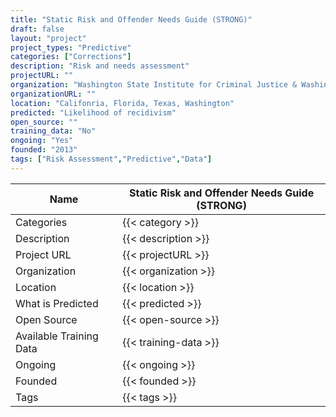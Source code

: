 ```yaml
---
title: "Static Risk and Offender Needs Guide (STRONG)"
draft: false
layout: "project"
project_types: "Predictive"
categories: ["Corrections"]
description: "Risk and needs assessment"
projectURL: ""
organization: "Washington State Institute for Criminal Justice & Washington Department of Corrections "
organizationURL: ""
location: "Califonria, Florida, Texas, Washington"
predicted: "Likelihood of recidivism"
open_source: ""
training_data: "No"
ongoing: "Yes"
founded: "2013"
tags: ["Risk Assessment","Predictive","Data"]
---
```



Name                    |  Static Risk and Offender Needs Guide (STRONG)    
------------------------|----
Categories              | {{< category >}} 
Description             | {{< description >}} 
Project URL             | {{< projectURL >}} 
Organization            | {{< organization >}} 
Location                | {{< location >}} 
What is Predicted       | {{< predicted >}} 
Open Source             | {{< open-source >}} 
Available Training Data | {{< training-data >}}
Ongoing                 | {{< ongoing >}} 
Founded                 | {{< founded >}} 
Tags                    | {{< tags >}} 
